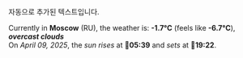 
자동으로 추가된 텍스트입니다.

<!--START_SECTION:weather:moscow-->
Currently in **Moscow** (RU), the weather is: **-1.7°C** (feels like **-6.7°C**), ***overcast clouds***<br/>
On *April 09, 2025*, the *sun rises* at 🌅**05:39** and *sets* at 🌇**19:22**.
<!--END_SECTION:weather-->
